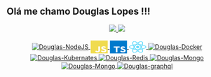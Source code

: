 ## Olá me chamo Douglas Lopes !!!

<div align="center">
  <a href="https://github.com/douglaslopesdossantos">
  <img height="140em" src="https://github-readme-stats.vercel.app/api?username=douglaslopesdossantos&show_icons=true&theme=Default&include_all_commits=true&count_private=true"/>
  <img height="140em" src="https://github-readme-stats.vercel.app/api/top-langs/?username=douglaslopesdossantos&layout=compact&langs_count=7&theme=Default"/>
</div>

<div align="center" style="display: inline_block"><br>
  <img align="center" alt="Douglas-NodeJS" height="30" width="40" src="https://cdn.jsdelivr.net/gh/devicons/devicon/icons/nodejs/nodejs-original.svg">
  <img align="center" alt="Douglas-Js" height="30" width="40" src="https://raw.githubusercontent.com/devicons/devicon/master/icons/javascript/javascript-plain.svg">
  <img align="center" alt="Douglas-Ts" height="30" width="40" src="https://raw.githubusercontent.com/devicons/devicon/master/icons/typescript/typescript-plain.svg">
  <img align="center" alt="Douglas-React" height="30" width="40" src="https://raw.githubusercontent.com/devicons/devicon/master/icons/react/react-original.svg">
  <img align="center" alt="Douglas-Docker" height="30" width="40" src="https://cdn.jsdelivr.net/gh/devicons/devicon/icons/docker/docker-original.svg">
  <img align="center" alt="Douglas-Kubernates" height="30" width="40" src="https://cdn.jsdelivr.net/gh/devicons/devicon/icons/kubernetes/kubernetes-plain.svg">
  <img align="center" alt="Douglas-Redis" height="30" width="40" src="https://cdn.jsdelivr.net/gh/devicons/devicon/icons/redis/redis-original.svg">
  <img align="center" alt="Douglas-Mongo" height="30" width="40" src="https://cdn.jsdelivr.net/gh/devicons/devicon/icons/mongodb/mongodb-original.svg">
  <img align="center" alt="Douglas-Mongo" height="30" width="40" src="https://cdn.jsdelivr.net/gh/devicons/devicon/icons/postgresql/postgresql-original.svg">
  <img align="center" alt="Douglas-graphql" height="30" width="40" src="https://cdn.jsdelivr.net/gh/devicons/devicon/icons/graphql/graphql-plain.svg">
</div>
